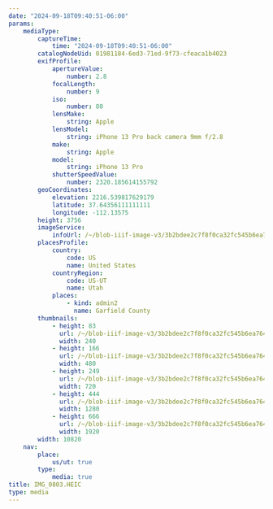 ```yaml
---
date: "2024-09-18T09:40:51-06:00"
params:
    mediaType:
        captureTime:
            time: "2024-09-18T09:40:51-06:00"
        catalogNodeUid: 01981184-6ed3-71ed-9f73-cfeaca1b4023
        exifProfile:
            apertureValue:
                number: 2.8
            focalLength:
                number: 9
            iso:
                number: 80
            lensMake:
                string: Apple
            lensModel:
                string: iPhone 13 Pro back camera 9mm f/2.8
            make:
                string: Apple
            model:
                string: iPhone 13 Pro
            shutterSpeedValue:
                number: 2320.185614155792
        geoCoordinates:
            elevation: 2216.539817629179
            latitude: 37.64356111111111
            longitude: -112.13575
        height: 3756
        imageService:
            infoUrl: /~/blob-iiif-image-v3/3b2bdee2c7f8f0ca32fc545b6ea764f0fa5c4de17b99bab8a12b48f5a385c576/info.json
        placesProfile:
            country:
                code: US
                name: United States
            countryRegion:
                code: US-UT
                name: Utah
            places:
                - kind: admin2
                  name: Garfield County
        thumbnails:
            - height: 83
              url: /~/blob-iiif-image-v3/3b2bdee2c7f8f0ca32fc545b6ea764f0fa5c4de17b99bab8a12b48f5a385c576/full/240%2C83/0/default.jpg
              width: 240
            - height: 166
              url: /~/blob-iiif-image-v3/3b2bdee2c7f8f0ca32fc545b6ea764f0fa5c4de17b99bab8a12b48f5a385c576/full/480%2C166/0/default.jpg
              width: 480
            - height: 249
              url: /~/blob-iiif-image-v3/3b2bdee2c7f8f0ca32fc545b6ea764f0fa5c4de17b99bab8a12b48f5a385c576/full/720%2C249/0/default.jpg
              width: 720
            - height: 444
              url: /~/blob-iiif-image-v3/3b2bdee2c7f8f0ca32fc545b6ea764f0fa5c4de17b99bab8a12b48f5a385c576/full/1280%2C444/0/default.jpg
              width: 1280
            - height: 666
              url: /~/blob-iiif-image-v3/3b2bdee2c7f8f0ca32fc545b6ea764f0fa5c4de17b99bab8a12b48f5a385c576/full/1920%2C666/0/default.jpg
              width: 1920
        width: 10820
    nav:
        place:
            us/ut: true
        type:
            media: true
title: IMG_0803.HEIC
type: media
---
```

